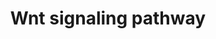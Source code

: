 ---
annotations:
- id: PW:0000201
  parent: signaling pathway
  type: Pathway Ontology
  value: Wnt signaling, canonical pathway
- id: PW:0000008
  parent: signaling pathway
  type: Pathway Ontology
  value: Wnt signaling pathway
authors:
- MaintBot
- Thomas
- Mkutmon
- Egonw
- Eweitz
description: 'WNT signal, through the canonical pathway, controls cell fate determination
  and through the non-canonical pathway controls cell movement and tissue polarity.
  The name "wnt" is a fusion of two terms, wg derived from the Drosophila gene wingless
  (wg) and int derived from the proto-oncogene integration-1, which is the mammalian
  homolog of wg. ß-catenin is the key regulated effector of Wnt, involved in canonical
  signaling . Free ß-catenin is bound by a multiprotein "destruction complex". The
  ß-catenin destruction complex is comprised of ß-catenin, scaffold proteins (APC,
  AXIN) and serine/threonine kinases that phosphorylate ß-catenin casein kinase 1
  (CSNK1A1, CSNK1D, CSNK1E, CSNK1G1) and GSK3B. The sequential phosphorylation of
  ß-catenin by casein kinase 1 and GSK3 is recognised by an SCF-class E3-ubiquitin
  ligase, which targets it for polyubiquitination and proteosomal destruction. Canonical
  WNT signals are transduced through a two-part receptor, a seven-transmembrane Frizzled
  (FZD) and low density lipoprotein receptor-related protein 5/6 (LRP5/LRP6) to a
  ß-catenin (CTNNB1) signaling cascade. On recruitment of deshevelled (DVL1) to FZD
  and AXIN to LRP6, ß-catenin destruction complex disassembles leading to its stabilization
  and nuclear accumulation. Nuclear ß-catenin binds to T-cell factor/lymphoid enhancer
  factor (TCF/LEF) family of transcription factors and Legless family docking protein,
  BCL9. These activate the transcription of Wnt target genes CCND1, MYC. Non-canonical
  WNT signaling diverges downstream after being transduced through FZD family receptors
  and co-receptors, ROR2 and RYK. This pathway does not involve ß-catenin-mediated
  gene expression. Small G proteins such as RAC1, RHOA and downstream effectors of
  RAC including JNK are DVL-dependant effector molecules of the non-canonical pathway.
  These have been implicated in cytoskeletal rearrangement, dendrite growth and control
  of cell polarity and orientation. Nemo-like kinase (NLK) and nuclear factor of activated
  T cells (NFAT) are Ca2+-dependant effectors of the non-canonical pathway. NLK inhibits
  canonical pathway by phosphorylation of TCF/LEF family transcription factors. NFAT
  transcription factor is implicated in convergent extension during early embryogenesis
  and carcinogenic metastasis.    Please access this pathway at [http://www.netpath.org/netslim/wnt_pathway.html
  NetSlim] database.  If you use this pathway, please cite the following paper: Kandasamy,
  K., Mohan, S. S., Raju, R., Keerthikumar, S., Kumar, G. S. S., Venugopal, A. K.,
  Telikicherla, D., Navarro, J. D., Mathivanan, S., Pecquet, C., Gollapudi, S. K.,
  Tattikota, S. G., Mohan, S., Padhukasahasram, H., Subbannayya, Y., Goel, R., Jacob,
  H. K. C., Zhong, J., Sekhar, R., Nanjappa, V., Balakrishnan, L., Subbaiah, R., Ramachandra,
  Y. L., Rahiman, B. A., Prasad, T. S. K., Lin, J., Houtman, J. C. D., Desiderio,
  S., Renauld, J., Constantinescu, S. N., Ohara, O., Hirano, T., Kubo, M., Singh,
  S., Khatri, P., Draghici, S., Bader, G. D., Sander, C., Leonard, W. J. and Pandey,
  A. (2010). NetPath: A public resource of curated signal transduction pathways. <i>Genome
  Biology</i>. 11:R3.'
last-edited: 2021-12-17
organisms:
- Bos taurus
redirect_from:
- /index.php/Pathway:WP980
- /instance/WP980
- /instance/WP980_r120584
revision: r120584
schema-jsonld:
- '@context': https://schema.org/
  '@id': https://wikipathways.github.io/pathways/WP980.html
  '@type': Dataset
  creator:
    '@type': Organization
    name: WikiPathways
  description: 'WNT signal, through the canonical pathway, controls cell fate determination
    and through the non-canonical pathway controls cell movement and tissue polarity.
    The name "wnt" is a fusion of two terms, wg derived from the Drosophila gene wingless
    (wg) and int derived from the proto-oncogene integration-1, which is the mammalian
    homolog of wg. ß-catenin is the key regulated effector of Wnt, involved in canonical
    signaling . Free ß-catenin is bound by a multiprotein "destruction complex". The
    ß-catenin destruction complex is comprised of ß-catenin, scaffold proteins (APC,
    AXIN) and serine/threonine kinases that phosphorylate ß-catenin casein kinase
    1 (CSNK1A1, CSNK1D, CSNK1E, CSNK1G1) and GSK3B. The sequential phosphorylation
    of ß-catenin by casein kinase 1 and GSK3 is recognised by an SCF-class E3-ubiquitin
    ligase, which targets it for polyubiquitination and proteosomal destruction. Canonical
    WNT signals are transduced through a two-part receptor, a seven-transmembrane
    Frizzled (FZD) and low density lipoprotein receptor-related protein 5/6 (LRP5/LRP6)
    to a ß-catenin (CTNNB1) signaling cascade. On recruitment of deshevelled (DVL1)
    to FZD and AXIN to LRP6, ß-catenin destruction complex disassembles leading to
    its stabilization and nuclear accumulation. Nuclear ß-catenin binds to T-cell
    factor/lymphoid enhancer factor (TCF/LEF) family of transcription factors and
    Legless family docking protein, BCL9. These activate the transcription of Wnt
    target genes CCND1, MYC. Non-canonical WNT signaling diverges downstream after
    being transduced through FZD family receptors and co-receptors, ROR2 and RYK.
    This pathway does not involve ß-catenin-mediated gene expression. Small G proteins
    such as RAC1, RHOA and downstream effectors of RAC including JNK are DVL-dependant
    effector molecules of the non-canonical pathway. These have been implicated in
    cytoskeletal rearrangement, dendrite growth and control of cell polarity and orientation.
    Nemo-like kinase (NLK) and nuclear factor of activated T cells (NFAT) are Ca2+-dependant
    effectors of the non-canonical pathway. NLK inhibits canonical pathway by phosphorylation
    of TCF/LEF family transcription factors. NFAT transcription factor is implicated
    in convergent extension during early embryogenesis and carcinogenic metastasis.    Please
    access this pathway at [http://www.netpath.org/netslim/wnt_pathway.html NetSlim]
    database.  If you use this pathway, please cite the following paper: Kandasamy,
    K., Mohan, S. S., Raju, R., Keerthikumar, S., Kumar, G. S. S., Venugopal, A. K.,
    Telikicherla, D., Navarro, J. D., Mathivanan, S., Pecquet, C., Gollapudi, S. K.,
    Tattikota, S. G., Mohan, S., Padhukasahasram, H., Subbannayya, Y., Goel, R., Jacob,
    H. K. C., Zhong, J., Sekhar, R., Nanjappa, V., Balakrishnan, L., Subbaiah, R.,
    Ramachandra, Y. L., Rahiman, B. A., Prasad, T. S. K., Lin, J., Houtman, J. C.
    D., Desiderio, S., Renauld, J., Constantinescu, S. N., Ohara, O., Hirano, T.,
    Kubo, M., Singh, S., Khatri, P., Draghici, S., Bader, G. D., Sander, C., Leonard,
    W. J. and Pandey, A. (2010). NetPath: A public resource of curated signal transduction
    pathways. <i>Genome Biology</i>. 11:R3.'
  keywords:
  - AKT1
  - APC
  - ARRB2
  - AXIN1
  - BCL9
  - CCND1
  - CDK6
  - CSNK1D
  - CSNK1E
  - CSNK1G1
  - CTBP1
  - CTNNB1
  - DVL1
  - DVL2
  - DVL3
  - FRAT1
  - GCKR
  - GSK3A
  - GSK3B
  - LEF1
  - LRP5
  - LRP6
  - MAP3K7
  - MAPK1
  - MAPK8
  - MAPK9
  - MTOR
  - NFATC2
  - NLK
  - PI4K2A
  - PIP5K1B
  - PPARG
  - PRKCA
  - PRKCB
  - PRKCG
  - RAC1
  - RHOA
  - ROR1
  - ROR2
  - RYK
  - SOX1
  - TCF3
  - TCF7L2
  - TCFL2
  - TSC1
  - TSC2
  license: CC0
  name: Wnt signaling pathway
seo: CreativeWork
title: Wnt signaling pathway
wpid: WP980
---